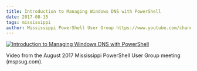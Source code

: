 ```yaml
---
title: Introduction to Managing Windows DNS with PowerShell
date: 2017-08-15
tags: mississippi
author: Mississippi PowerShell User Group https://www.youtube.com/channel/UC7Eje7Fw3rYW3wpoyli492g
---
```


[![Introduction to Managing Windows DNS with PowerShell](https://i3.ytimg.com/vi/ryCS4LMKdu4/hqdefault.jpg "Introduction to Managing Windows DNS with PowerShell")](https://www.youtube.com/watch?v=ryCS4LMKdu4)

Video from the August 2017 Mississippi PowerShell User Group meeting (mspsug.com).
